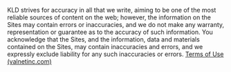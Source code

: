 KLD strives for accuracy in all that we write, aiming to be one of the most reliable sources of content on the web; however, the information on the Sites may contain errors or inaccuracies, and we do not make any warranty, representation or guarantee as to the accuracy of such information. You acknowledge that the Sites, and the information, data and materials contained on the Sites, may contain inaccuracies and errors, and we expressly exclude liability for any such inaccuracies or errors.
[Terms of Use (valnetinc.com)](https://www.valnetinc.com/en/terms-of-use)
